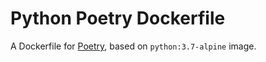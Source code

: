 # Python Poetry Dockerfile

A Dockerfile for [Poetry](https://python-poetry.org), based on `python:3.7-alpine` image.

